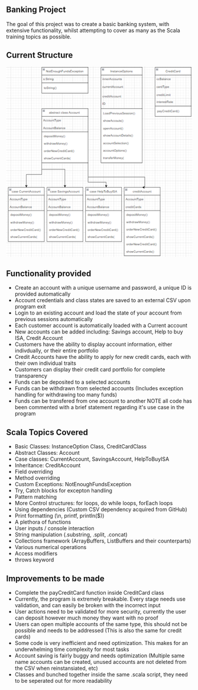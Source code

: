 Banking Project
--------------------------------------------------------------
The goal of this project was to create a basic banking system, with extensive functionality, whilst attempting to cover as many as the Scala training topics as possible. 

Current Structure 
--------------------------------------------------------------
![Alt text](ClassHierarchy.PNG "Optional title")

Functionality provided
--------------------------------------------------------------
- Create an account with a unique username and password, a unique ID is provided automatically
- Account credentials and class states are saved to an external CSV upon program exit
- Login to an existing account and load the state of your account from previous sessions automatically
- Each customer account is automatically loaded with a Current account
- New accounts can be added including: Savings account, Help to buy ISA, Credit Account
- Customers have the ability to display account information, either indivdually, or their entire portfolio
- Credit Accounts have the ability to apply for new credit cards, each with their own individual traits
- Customers can display their credit card portfolio for complete transparency 
- Funds can be deposited to a selected accounts 
- Funds can be withdrawn from selected accounts (Includes exception handling for withdrawing too many funds)
- Funds can be transfered from one account to another
NOTE all code has been commented with a brief statement regarding it's use case in the program

Scala Topics Covered
--------------------------------------------------------------
- Basic Classes: InstanceOption Class, CreditCardClass
- Abstract Classes: Account
- Case classes: CurrentAccount, SavingsAccount, HelpToBuyISA 
- Inheritance: CreditAccount
- Field overriding
- Method overriding
- Custom Exceptions: NotEnoughFundsException
- Try, Catch blocks for excepton handling
- Pattern matching 
- More Control structures: for loops, do while loops, forEach loops
- Using dependencies (Custom CSV dependency acquired from GitHub)
- Print formatting (\n, printf, println($))
- A plethora of functions
- User inputs / console interaction
- String manipulation (.substring, .split, .concat)
- Collections framework (ArrayBuffers, ListBuffers and their counterparts)
- Various numerical operations
- Access modifiers
- throws keyword

Improvements to be made
--------------------------------------------------------------
- Complete the payCreditCard function inside CreditCard class
- Currently, the program is extremely breakable. Every stage needs use validation, and can easily be broken with the incorrect input
- User actions need to be validated for more security, currently the user can deposit however much money they want with no proof
- Users can open multiple accounts of the same type, this should not be possible and needs to be addressed (This is also the same for credit cards)
- Some code is very inefficient and need optimization. This makes for an underwhelming time complexity for most tasks
- Account saving is fairly buggy and needs optimization (Multiple same name accounts can be created, unused accounts are not deleted from the CSV when reinstansiated, etc)
- Classes and bunched together inside the same .scala script, they need to be seperated out for more readability
